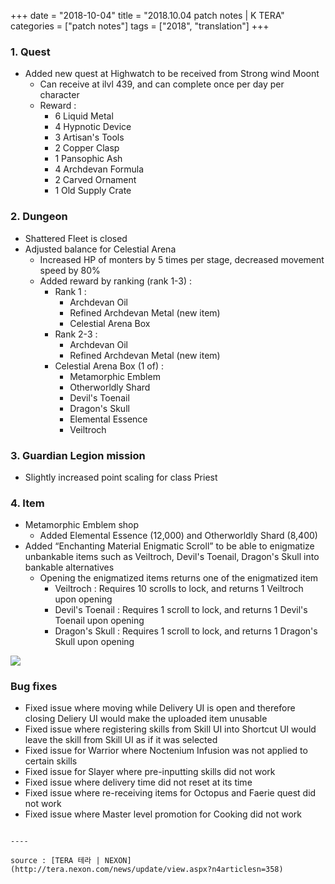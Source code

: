 +++
date = "2018-10-04"
title = "2018.10.04 patch notes | K TERA"
categories = ["patch notes"]
tags = ["2018", "translation"]
+++

### 1. Quest
- Added new quest at Highwatch to be received from Strong wind Moont
  - Can receive at ilvl 439, and can complete once per day per character
  - Reward :
    - 6 Liquid Metal
    - 4 Hypnotic Device
    - 3 Artisan's Tools
    - 2 Copper Clasp
    - 1 Pansophic Ash
    - 4 Archdevan Formula
    - 2 Carved Ornament
    - 1 Old Supply Crate

### 2. Dungeon
- Shattered Fleet is closed
- Adjusted balance for Celestial Arena
  - Increased HP of monters by 5 times per stage, decreased movement speed by 80%
  - Added reward by ranking (rank 1-3) :
    - Rank 1 :
      - Archdevan Oil
      - Refined Archdevan Metal (new item)
      - Celestial Arena Box
    - Rank 2-3 :
      - Archdevan Oil
      - Refined Archdevan Metal (new item)
    - Celestial Arena Box (1 of) :
      - Metamorphic Emblem
      - Otherworldly Shard
      - Devil's Toenail
      - Dragon's Skull
      - Elemental Essence
      - Veiltroch

### 3. Guardian Legion mission
- Slightly increased point scaling for class Priest

### 4. Item
- Metamorphic Emblem shop
  - Added Elemental Essence (12,000) and Otherworldly Shard (8,400)
- Added “Enchanting Material Enigmatic Scroll” to be able to enigmatize unbankable items such as Veiltroch, Devil's Toenail, Dragon's Skull into bankable alternatives
  - Opening the enigmatized items returns one of the enigmatized item
    - Veiltroch : Requires 10 scrolls to lock, and returns 1 Veiltroch upon opening
    - Devil's Toenail : Requires 1 scroll to lock, and returns 1 Devil's Toenail upon opening
    - Dragon's Skull : Requires 1 scroll to lock, and returns 1 Dragon's Skull upon opening

![](https://seraphinush-gaming.github.io/mysterium/images/patch-notes/2018-10-04-1.png)

### Bug fixes
- Fixed issue where moving while Delivery UI is open and therefore closing Deliery UI would make the uploaded item unusable
- Fixed issue where registering skills from Skill UI into Shortcut UI would leave the skill from Skill UI as if it was selected
- Fixed issue for Warrior where Noctenium Infusion was not applied to certain skills
- Fixed issue for Slayer where pre-inputting skills did not work
- Fixed issue where delivery time did not reset at its time
- Fixed issue where re-receiving items for Octopus and Faerie quest did not work
- Fixed issue where Master level promotion for Cooking did not work
```

----

source : [TERA 테라 | NEXON](http://tera.nexon.com/news/update/view.aspx?n4articlesn=358)
